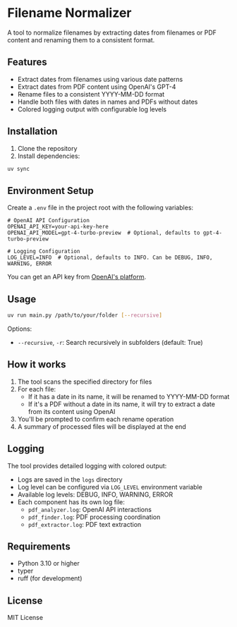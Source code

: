 # Filename Normalizer

A tool to normalize filenames by extracting dates from filenames or PDF content and renaming them to a consistent format.

## Features

- Extract dates from filenames using various date patterns
- Extract dates from PDF content using OpenAI's GPT-4
- Rename files to a consistent YYYY-MM-DD format
- Handle both files with dates in names and PDFs without dates
- Colored logging output with configurable log levels

## Installation

1. Clone the repository
2. Install dependencies:
```bash
uv sync
```

## Environment Setup

Create a `.env` file in the project root with the following variables:

```env
# OpenAI API Configuration
OPENAI_API_KEY=your-api-key-here
OPENAI_API_MODEL=gpt-4-turbo-preview  # Optional, defaults to gpt-4-turbo-preview

# Logging Configuration
LOG_LEVEL=INFO  # Optional, defaults to INFO. Can be DEBUG, INFO, WARNING, ERROR
```

You can get an API key from [OpenAI's platform](https://platform.openai.com/api-keys).

## Usage

```bash
uv run main.py /path/to/your/folder [--recursive]
```

Options:
- `--recursive`, `-r`: Search recursively in subfolders (default: True)

## How it works

1. The tool scans the specified directory for files
2. For each file:
   - If it has a date in its name, it will be renamed to YYYY-MM-DD format
   - If it's a PDF without a date in its name, it will try to extract a date from its content using OpenAI
3. You'll be prompted to confirm each rename operation
4. A summary of processed files will be displayed at the end

## Logging

The tool provides detailed logging with colored output:
- Logs are saved in the `logs` directory
- Log level can be configured via `LOG_LEVEL` environment variable
- Available log levels: DEBUG, INFO, WARNING, ERROR
- Each component has its own log file:
  - `pdf_analyzer.log`: OpenAI API interactions
  - `pdf_finder.log`: PDF processing coordination
  - `pdf_extractor.log`: PDF text extraction

## Requirements

- Python 3.10 or higher
- typer
- ruff (for development)

## License

MIT License
